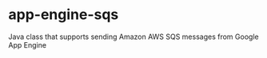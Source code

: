 app-engine-sqs
==============

Java class that supports sending Amazon AWS SQS messages from Google App Engine
